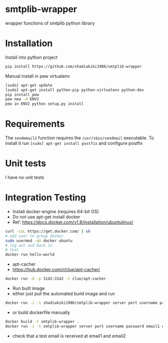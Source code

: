 # smtplib-wrapper
wrapper functions of smtplib python library

# Installation
Install into python project
```bash
pip install https://github.com/shadiakiki1986/smtplib-wrapper
```
Manual install in pew virtualenv
```bash
[sudo] apt-get update
[sudo] apt-get install python-pip python-virtualenv python-dev
pip install pew
pew new -d ENV2
pew in ENV2 python setup.py install
```
# Requirements
The `sendemail2` function requires the `/usr/sbin/sendmail` executable.
To install it run `[sudo] apt-get install postfix` and configure postfix

# Unit tests
I have no unit tests

# Integration Testing
* Install docker-engine (requires 64-bit OS)
 * Do not use apt-get install docker
 * Ref: https://docs.docker.com/v1.8/installation/ubuntulinux/
```bash
curl -sSL https://get.docker.com/ | sh
# add user to group docker
sudo usermod -aG docker ubuntu
# log out and back in
# test
docker run hello-world
```
* apt-cacher
 * https://hub.docker.com/r/clue/apt-cacher/
```bash
docker run -d -p 3142:3142 -t clue/apt-cacher
```
* Run built image
 * either just pull the automated build image and run
```bash
docker run -i -t shadiakiki1986/smtplib-wrapper server port username password email1 email2 (ntlm|login)
```
 * or build dockerfile manually
```bash
docker build -t smtplib-wrapper .
docker run -i -t smtplib-wrapper server port username password email1 email2 (ntlm|login)
```

* check that a test email is received at email1 and email2
